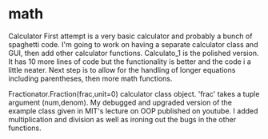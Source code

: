 # math

Calculator
  First attempt is a very basic calculator and probably a bunch of spaghetti code. I'm going to work on having a separate calculator class and GUI, then add other calculator functions.
  Calculato_1 is the polished version. It has 10 more lines of code but the functionality is better and the code i a little neater. Next step is to allow for the handling of longer equations including parentheses, then more math functions.
  

Fractionator.Fraction(frac,unit=0) calculator class object.
  'frac' takes a tuple argument (num,denom). 
  My debugged and upgraded version of the example class given in MIT's lecture on OOP published on youtube. 
  I added multiplication and division as well as ironing out the bugs in the other functions.
